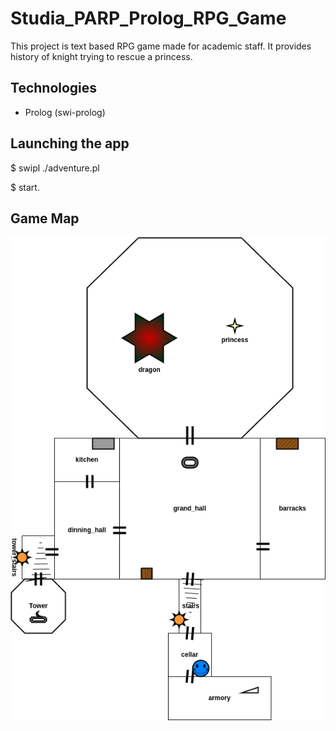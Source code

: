 # Studia_PARP_Prolog_RPG_Game
This project is text based RPG game made for academic staff. It provides history of knight trying to rescue a princess. 

## Technologies

- Prolog (swi-prolog)

## Launching the app
$ swipl ./adventure.pl

$ start.

## Game Map
![Alt Text](./map.drawio.png)
